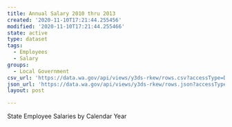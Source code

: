```yaml
---
title: Annual Salary 2010 thru 2013
created: '2020-11-10T17:21:44.255456'
modified: '2020-11-10T17:21:44.255466'
state: active
type: dataset
tags:
  - Employees
  - Salary
groups:
  - Local Government
csv_url: 'https://data.wa.gov/api/views/y3ds-rkew/rows.csv?accessType=DOWNLOAD'
json_url: 'https://data.wa.gov/api/views/y3ds-rkew/rows.json?accessType=DOWNLOAD'
layout: post

---
```

State Employee Salaries by Calendar Year
